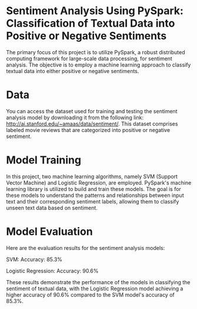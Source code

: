 # Sentiment Analysis Using PySpark: Classification of Textual Data into Positive or Negative Sentiments

The primary focus of this project is to utilize PySpark, a robust distributed computing framework for large-scale data processing, for sentiment analysis. The objective is to employ a machine learning approach to classify textual data into either positive or negative sentiments.


# Data

You can access the dataset used for training and testing the sentiment analysis model by downloading it from the following link: http://ai.stanford.edu/~amaas/data/sentiment/. This dataset comprises labeled movie reviews that are categorized into positive or negative sentiment.

# Model Training

In this project, two machine learning algorithms, namely SVM (Support Vector Machine) and Logistic Regression, are employed. PySpark's machine learning library is utilized to build and train these models. The goal is for these models to understand the patterns and relationships between input text and their corresponding sentiment labels, allowing them to classify unseen text data based on sentiment.


# Model Evaluation

Here are the evaluation results for the sentiment analysis models:

SVM:
Accuracy: 85.3%

Logistic Regression:
Accuracy: 90.6%

These results demonstrate the performance of the models in classifying the sentiment of textual data, with the Logistic Regression model achieving a higher accuracy of 90.6% compared to the SVM model's accuracy of 85.3%.

